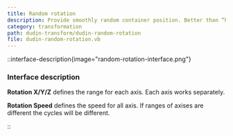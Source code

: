 ```yaml
---
title: Random rotation
description: Provide smoothly random container position. Better than “heartbeat” plugin.
category: transformation
path: dudin-transform/dudin-random-rotation
file: dudin-random-rotation.vb
---
```


::interface-description{image="random-rotation-interface.png"}

### Interface description

**Rotation X/Y/Z** defines the range for each axis. Each axis works separately.

**Rotation Speed** defines the speed for all axis. If ranges of axises are different the cycles will be different.

::
